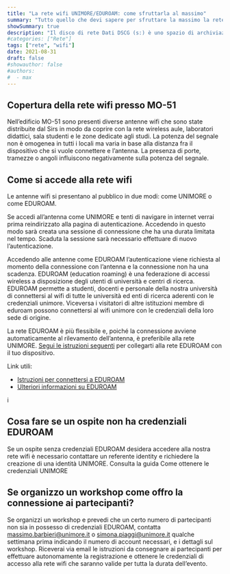 ```yaml
---
title: "La rete wifi UNIMORE/EDUROAM: come sfruttarla al massimo"
summary: "Tutto quello che devi sapere per sfruttare la massimo la rete wifi UNIMORE/EDUROAM presente al DSCG"
showSummary: true
description: "Il disco di rete Dati DSCG (s:) è uno spazio di archiviazione condiviso collocato sui server dei servizi informatici di Ateneo. In questa guida puoi scoprire come utilizzarlo."
#categories: ["Rete"]
tags: ["rete", "wifi"]
date: 2021-08-31
draft: false
#showauthor: false
#authors:
#  - max
---
```


## Copertura della rete wifi presso MO-51

Nell’edificio MO-51 sono presenti diverse antenne wifi che sono state distribuite dal Sirs in modo da coprire con la rete wireless aule, laboratori didattici, sala studenti e le zone dedicate agli studi. La potenza del segnale non è omogenea in tutti i locali ma varia in base alla distanza fra il dispositivo che si vuole connettere e l’antenna. La presenza di porte, tramezze o angoli influiscono negativamente sulla potenza del segnale.

## Come si accede alla rete wifi

Le antenne wifi si presentano al pubblico in due modi: come UNIMORE o come EDUROAM.

Se accedi all’antenna come UNIMORE e tenti di navigare in internet verrai prima reindirizzato alla pagina di autenticazione. Accedendo in questo modo sarà creata una sessione di connessione che ha una durata
limitata nel tempo. Scaduta la sessione sarà necessario effettuare di nuovo l’autenticazione.

Accedendo alle antenne come EDUROAM l’autenticazione viene richiesta al momento della connessione con l’antenna e la connessione non ha una scadenza. EDUROAM (education roaming) è una federazione di accessi wireless a disposizione degli utenti di università e centri di ricerca. EDUROAM permette a studenti, docenti e personale della nostra università di connettersi al wifi di tutte le università ed enti di ricerca aderenti con le credenziali unimore. Viceversa i visitatori di altre istituzioni membre di eduroam possono connettersi al wifi unimore con le credenziali della loro sede di origine.

La rete EDUROAM è più flessibile e, poiché la connessione avviene automaticamente al rilevamento dell’antenna, è preferibile alla rete UNIMORE. [Segui le istruzioni seguenti](http://www.sia.unimore.it/site/home/eduroam.html) per collegarti alla rete EDUROAM con il tuo dispositivo.

Link utili:

- [Istruzioni per connettersi a EDUROAM](http://www.sia.unimore.it/site/home/eduroam.html)
- [Ulteriori informazioni su EDUROAM](http://www.servizi.garr.it/eduroam)

i
## Cosa fare se un ospite non ha credenziali EDUROAM

Se un ospite senza credenziali EDUROAM desidera accedere alla nostra rete wifi è necessario contattare un referente identity e richiedere la creazione di una identità UNIMORE. Consulta la guida Come ottenere le credenziali UNIMORE

## Se organizzo un workshop come offro la connessione ai partecipanti?

Se organizzi un workshop e prevedi che un certo numero di partecipanti non sia in possesso di credenziali EDUROAM, contatta massimo.barbieri@unimore.it o simona.piaggi@unimore.it qualche settimana prima indicando il numero di account necessari, e i dettagli sul workshop. Riceverai via email le istruzioni da consegnare ai partecipanti per effettuare autonomamente la registrazione e ottenere le credenziali di accesso alla rete wifi che saranno valide per tutta la durata dell’evento.

